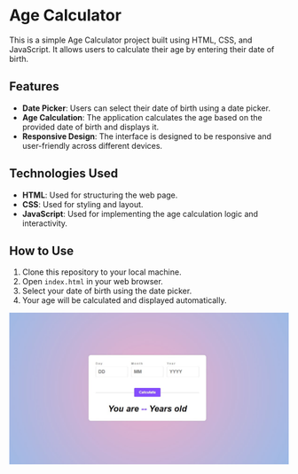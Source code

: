 # Age Calculator

This is a simple Age Calculator project built using HTML, CSS, and JavaScript. It allows users to calculate their age by entering their date of birth.

## Features

- **Date Picker**: Users can select their date of birth using a date picker.
- **Age Calculation**: The application calculates the age based on the provided date of birth and displays it.
- **Responsive Design**: The interface is designed to be responsive and user-friendly across different devices.

## Technologies Used

- **HTML**: Used for structuring the web page.
- **CSS**: Used for styling and layout.
- **JavaScript**: Used for implementing the age calculation logic and interactivity.

## How to Use

1. Clone this repository to your local machine.
2. Open `index.html` in your web browser.
3. Select your date of birth using the date picker.
4. Your age will be calculated and displayed automatically.

![Age Calculator Interface](./image/Age%20Calculator.jpg)
